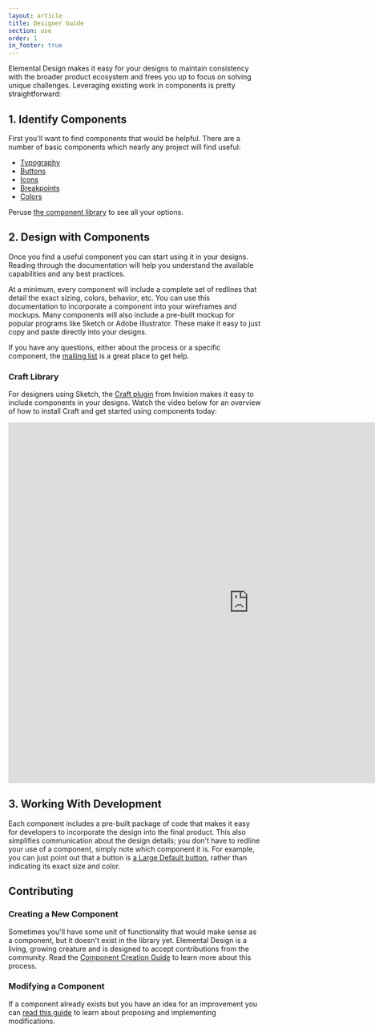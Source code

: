 ```yaml
---
layout: article
title: Designer Guide
section: use
order: 1
in_footer: true
---
```


Elemental Design makes it easy for your designs to maintain consistency with the broader product ecosystem and frees you up to focus on solving unique challenges. Leveraging existing work in components is pretty straightforward:

## 1. Identify Components
First you'll want to find components that would be helpful. There are a number of basic components which nearly any project will find useful:

- [Typography]({{site.baseurl}}/c/typography)
- [Buttons]({{site.baseurl}}/c/buttons)
- [Icons]({{site.baseurl}}/c/icons)
- [Breakpoints]({{site.baseurl}}/c/breakpoints)
- [Colors]({{site.baseurl}}/c/colors)

Peruse [the component library]({{site.baseurl}}/#library) to see all your options.

## 2. Design with Components
Once you find a useful component you can start using it in your designs. Reading through the documentation will help you understand the available capabilities and any best practices.

At a minimum, every component will include a complete set of redlines that detail the exact sizing, colors, behavior, etc. You can use this documentation to incorporate a component into your wireframes and mockups. Many components will also include a pre-built mockup for popular programs like Sketch or Adobe Illustrator. These make it easy to just copy and paste directly into your designs.

If you have any questions, either about the process or a specific component, the [mailing list][ml] is a great place to get help.

[ml]: https://groups.google.com/a/pearson.com/forum/#!forum/elemental-discuss/categories

### Craft Library
For designers using Sketch, the [Craft plugin](https://www.invisionapp.com/craft) from Invision makes it easy to include components in your designs. Watch the video below for an overview of how to install Craft and get started using components today:

<div class="video-wrapper">
  <iframe width="960" height="720" src="https://www.youtube-nocookie.com/embed/sb5ZeKJaCVU?rel=0&amp;showinfo=0" frameborder="0" allowfullscreen></iframe>
</div>

## 3. Working With Development
Each component includes a pre-built package of code that makes it easy for developers to incorporate the design into the final product. This also simplifies communication about the design details; you don't have to redline your use of a component, simply note which component it is. For example, you can just point out that a button is [a Large Default button][lg-btn], rather than indicating its exact size and color.

[lg-btn]: {{site.baseurl}}/c/buttons/#button-sizes


## Contributing

### Creating a New Component
Sometimes you'll have some unit of functionality that would make sense as a component, but it doesn't exist in the library yet. Elemental Design is a living, growing creature and is designed to accept contributions from the community. Read the [Component Creation Guide][creation] to learn more about this process.

[creation]: {{site.baseurl}}/component-creation-guide


### Modifying a Component
If a component already exists but you have an idea for an improvement you can [read this guide][modify-update] to learn about proposing and implementing modifications.

[modify-update]: {{site.baseurl}}/component-modification-guide
